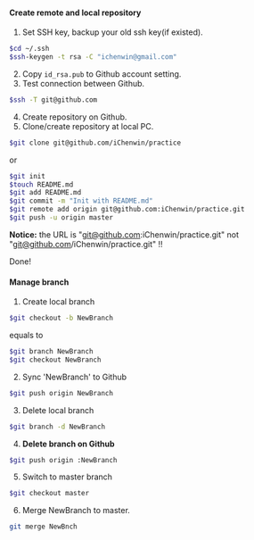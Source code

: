 #### Create remote and local repository
1. Set SSH key, backup your old ssh key(if existed).
```bash
$cd ~/.ssh
$ssh-keygen -t rsa -C "ichenwin@gmail.com"
```
2. Copy `id_rsa.pub` to Github account setting.
3. Test connection between Github.
```bash
$ssh -T git@github.com
```
4. Create repository on Github.
5. Clone/create repository at local PC.
```bash
$git clone git@github.com/iChenwin/practice
```
or
```bash
$git init
$touch README.md
$git add README.md
$git commit -m "Init with README.md"
$git remote add origin git@github.com:iChenwin/practice.git
$git push -u origin master
```
**Notice:** the URL is "git@github.com:iChenwin/practice.git" not "git@github.com/iChenwin/practice.git" !!

Done!
#### Manage branch
1. Create local branch
```bash
$git checkout -b NewBranch
```
equals to
```bash
$git branch NewBranch
$git checkout NewBranch
```
2. Sync 'NewBranch' to Github
```bash
$git push origin NewBranch
```
3. Delete local branch
```bash
$git branch -d NewBranch
```
4. **Delete branch on Github**
```bash
$git push origin :NewBranch
```
5. Switch to master branch
```bash
$git checkout master
```
6. Merge NewBranch to master.
```bash
git merge NewBnch
```
